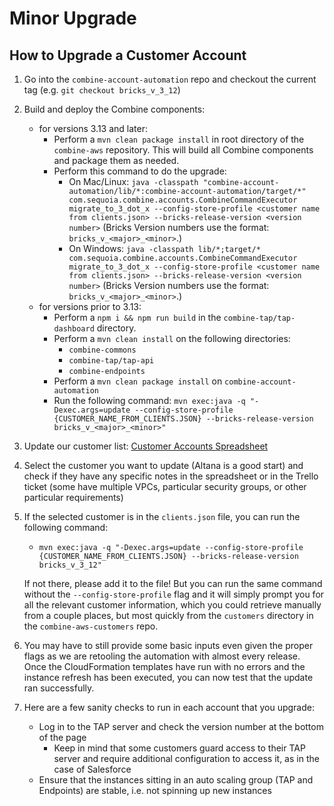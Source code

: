 # Minor Upgrade

## How to Upgrade a Customer Account

1. Go into the `combine-account-automation` repo and checkout the current tag (e.g. `git checkout bricks_v_3_12`)

4. Build and deploy the Combine components:
    - for versions 3.13 and later: 
      - Perform a `mvn clean package install` in root directory of the `combine-aws` repository. This will build all Combine components and package them as needed.
      - Perform this command to do the upgrade: 
        - On Mac/Linux: `java -classpath "combine-account-automation/lib/*:combine-account-automation/target/*" com.sequoia.combine.accounts.CombineCommandExecutor migrate_to_3_dot_x --config-store-profile <customer name from clients.json> --bricks-release-version <version number>` (Bricks Version numbers use the format: `bricks_v_<major>_<minor>`.)
        - On Windows: `java -classpath lib/*;target/* com.sequoia.combine.accounts.CombineCommandExecutor migrate_to_3_dot_x --config-store-profile <customer name from clients.json> --bricks-release-version <version number>` (Bricks Version numbers use the format: `bricks_v_<major>_<minor>`.)
    - for versions prior to 3.13:
      - Perform a `npm i && npm run build` in the `combine-tap/tap-dashboard` directory.
      - Perform a `mvn clean install` on the following directories:
        - `combine-commons`
        - `combine-tap/tap-api`
        - `combine-endpoints`
      - Perform a `mvn clean package install` on `combine-account-automation`
      - Run the following command: `mvn exec:java -q "-Dexec.args=update --config-store-profile {CUSTOMER_NAME_FROM_CLIENTS.JSON} --bricks-release-version bricks_v_<major>_<minor>"`

5. Update our customer list: [Customer Accounts Spreadsheet](https://sequoiaholdingsllc-my.sharepoint.com/:x:/g/personal/bking_sequoiainc_com/EfVi7XircpJIsS2v8HHknPcBuRV2Lh3efr3AHteAP_VEcA?e=WfGGpt)

6. Select the customer you want to update (Altana is a good start) and check if they have any specific notes in the spreadsheet or in the Trello ticket (some have multiple VPCs, particular security groups, or other particular requirements)
7. If the selected customer is in the `clients.json` file, you can run the following command:
    - `mvn exec:java -q "-Dexec.args=update --config-store-profile {CUSTOMER_NAME_FROM_CLIENTS.JSON} --bricks-release-version bricks_v_3_12"`

    If not there, please add it to the file! But you can run the same command without the `--config-store-profile` flag and it will simply prompt you for all the relevant customer information, which you could retrieve manually from a couple places, but most quickly from the `customers` directory in the `combine-aws-customers` repo.

8. You may have to still provide some basic inputs even given the proper flags as we are retooling the automation with almost every release. Once the CloudFormation templates have run with no errors and the instance refresh has been executed, you can now test that the update ran successfully.

9. Here are a few sanity checks to run in each account that you upgrade:
    - Log in to the TAP server and check the version number at the bottom of the page
      - Keep in mind that some customers guard access to their TAP server and require additional configuration to access it, as in the case of Salesforce
    - Ensure that the instances sitting in an auto scaling group (TAP and Endpoints) are stable, i.e. not spinning up new instances